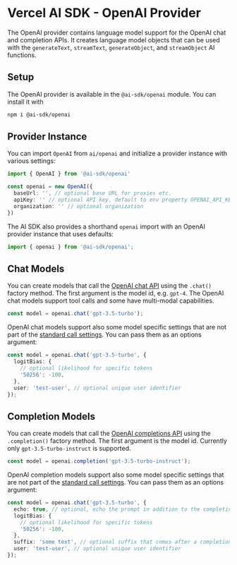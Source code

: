 # Vercel AI SDK - OpenAI Provider

The OpenAI provider contains language model support for the OpenAI chat and completion APIs.
It creates language model objects that can be used with the `generateText`, `streamText`, `generateObject`, and `streamObject` AI functions.

## Setup

The OpenAI provider is available in the `@ai-sdk/openai` module. You can install it with

```bash
npm i @ai-sdk/openai
```

## Provider Instance

You can import `OpenAI` from `ai/openai` and initialize a provider instance with various settings:

```ts
import { OpenAI } from '@ai-sdk/openai'

const openai = new OpenAI({
  baseUrl: '', // optional base URL for proxies etc.
  apiKey: '' // optional API key, default to env property OPENAI_API_KEY
  organization: '' // optional organization
})
```

The AI SDK also provides a shorthand `openai` import with an OpenAI provider instance that uses defaults:

```ts
import { openai } from '@ai-sdk/openai';
```

## Chat Models

You can create models that call the [OpenAI chat API](https://platform.openai.com/docs/api-reference/chat) using the `.chat()` factory method.
The first argument is the model id, e.g. `gpt-4`.
The OpenAI chat models support tool calls and some have multi-modal capabilities.

```ts
const model = openai.chat('gpt-3.5-turbo');
```

OpenAI chat models support also some model specific settings that are not part of the [standard call settings](/docs/ai-core/settings).
You can pass them as an options argument:

```ts
const model = openai.chat('gpt-3.5-turbo', {
  logitBias: {
    // optional likelihood for specific tokens
    '50256': -100,
  },
  user: 'test-user', // optional unique user identifier
});
```

## Completion Models

You can create models that call the [OpenAI completions API](https://platform.openai.com/docs/api-reference/completions) using the `.completion()` factory method.
The first argument is the model id.
Currently only `gpt-3.5-turbo-instruct` is supported.

```ts
const model = openai.completion('gpt-3.5-turbo-instruct');
```

OpenAI completion models support also some model specific settings that are not part of the [standard call settings](/docs/ai-core/settings).
You can pass them as an options argument:

```ts
const model = openai.chat('gpt-3.5-turbo', {
  echo: true, // optional, echo the prompt in addition to the completion
  logitBias: {
    // optional likelihood for specific tokens
    '50256': -100,
  },
  suffix: 'some text', // optional suffix that comes after a completion of inserted text
  user: 'test-user', // optional unique user identifier
});
```
